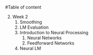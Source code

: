 #Table of content

2. Week 2
    1. Smoothing
    2. LM Evaluation
    3. Introduction to Neural Processing
        1. Neural Networks
        2. Feedforward Networks
    4. Neural LM


